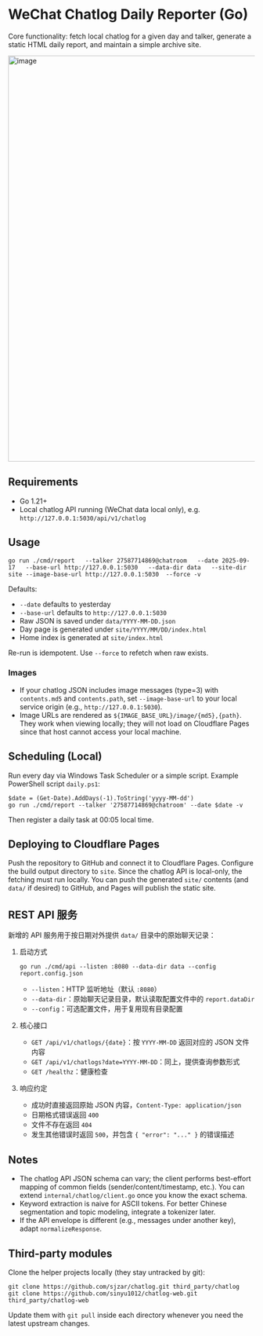 # WeChat Chatlog Daily Reporter (Go)

Core functionality: fetch local chatlog for a given day and talker, generate a static HTML daily report, and maintain a simple archive site.

<img width="1091" height="827" alt="image" src="https://github.com/user-attachments/assets/5b1633de-e270-423f-9b7a-1a843f19bf53" />

## Requirements

- Go 1.21+
- Local chatlog API running (WeChat data local only), e.g. `http://127.0.0.1:5030/api/v1/chatlog`

## Usage

```
go run ./cmd/report   --talker 27587714869@chatroom   --date 2025-09-17   --base-url http://127.0.0.1:5030   --data-dir data   --site-dir site --image-base-url http://127.0.0.1:5030  --force -v
```

Defaults:
- `--date` defaults to yesterday
- `--base-url` defaults to `http://127.0.0.1:5030`
- Raw JSON is saved under `data/YYYY-MM-DD.json`
- Day page is generated under `site/YYYY/MM/DD/index.html`
- Home index is generated at `site/index.html`

Re-run is idempotent. Use `--force` to refetch when raw exists.

### Images

- If your chatlog JSON includes image messages (type=3) with `contents.md5` and `contents.path`, set `--image-base-url` to your local service origin (e.g., `http://127.0.0.1:5030`).
- Image URLs are rendered as `${IMAGE_BASE_URL}/image/{md5},{path}`. They work when viewing locally; they will not load on Cloudflare Pages since that host cannot access your local machine.

## Scheduling (Local)

Run every day via Windows Task Scheduler or a simple script. Example PowerShell script `daily.ps1`:

```
$date = (Get-Date).AddDays(-1).ToString('yyyy-MM-dd')
go run ./cmd/report --talker '27587714869@chatroom' --date $date -v
```

Then register a daily task at 00:05 local time.

## Deploying to Cloudflare Pages

Push the repository to GitHub and connect it to Cloudflare Pages. Configure the build output directory to `site`. Since the chatlog API is local-only, the fetching must run locally. You can push the generated `site/` contents (and `data/` if desired) to GitHub, and Pages will publish the static site.

## REST API 服务

新增的 API 服务用于按日期对外提供 `data/` 目录中的原始聊天记录：

1. 启动方式
   ```
   go run ./cmd/api --listen :8080 --data-dir data --config report.config.json
   ```
   - `--listen`：HTTP 监听地址（默认 `:8080`）
   - `--data-dir`：原始聊天记录目录，默认读取配置文件中的 `report.dataDir`
   - `--config`：可选配置文件，用于复用现有目录配置

2. 核心接口
   - `GET /api/v1/chatlogs/{date}`：按 `YYYY-MM-DD` 返回对应的 JSON 文件内容
   - `GET /api/v1/chatlogs?date=YYYY-MM-DD`：同上，提供查询参数形式
   - `GET /healthz`：健康检查

3. 响应约定
   - 成功时直接返回原始 JSON 内容，`Content-Type: application/json`
   - 日期格式错误返回 `400`
   - 文件不存在返回 `404`
   - 发生其他错误时返回 `500`，并包含 `{ "error": "..." }` 的错误描述

## Notes

- The chatlog API JSON schema can vary; the client performs best-effort mapping of common fields (sender/content/timestamp, etc.). You can extend `internal/chatlog/client.go` once you know the exact schema.
- Keyword extraction is naive for ASCII tokens. For better Chinese segmentation and topic modeling, integrate a tokenizer later.
- If the API envelope is different (e.g., messages under another key), adapt `normalizeResponse`.

## Third-party modules

Clone the helper projects locally (they stay untracked by git):

```
git clone https://github.com/sjzar/chatlog.git third_party/chatlog
git clone https://github.com/sinyu1012/chatlog-web.git third_party/chatlog-web
```

Update them with `git pull` inside each directory whenever you need the latest upstream changes.

